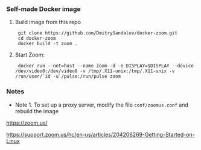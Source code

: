 ### Self-made Docker image

1. Build image from this repo

        git clone https://github.com/DmitrySandalov/docker-zoom.git
        cd docker-zoom
        docker build -t zoom .

2. Start Zoom:

        docker run --net=host --name zoom -d -e DISPLAY=$DISPLAY --device /dev/video0:/dev/video0 -v /tmp/.X11-unix:/tmp/.X11-unix -v /run/user/`id -u`/pulse:/run/pulse zoom

### Notes

* Note 1. To set up a proxy server, modify the file `conf/zoomus.conf` and rebuild the image

https://zoom.us/

https://support.zoom.us/hc/en-us/articles/204206269-Getting-Started-on-Linux
